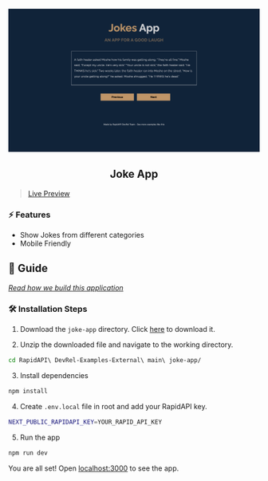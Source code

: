 ![cover](assets/cover.png)

<div align="center">
	<h2>Joke App</h2>
</div>

> [Live Preview](https://rapidapi-example-joke-app.vercel.app/)

### ⚡️ Features

- Show Jokes from different categories
- Mobile Friendly

## 📖 Guide

[*Read how we build this application*](https://rapidapi.com/guides/build-joke-app)

### 🛠️ Installation Steps

1. Download the `joke-app` directory. Click [here](https://download-directory.github.io/?url=https://github.com/RapidAPI/DevRel-Examples-External/tree/main/joke-app) to download it.

2. Unzip the downloaded file and navigate to the working directory.

```bash
cd RapidAPI\ DevRel-Examples-External\ main\ joke-app/
```

3. Install dependencies

```bash
npm install
```

4. Create `.env.local` file in root and add your RapidAPI key.

```bash
NEXT_PUBLIC_RAPIDAPI_KEY=YOUR_RAPID_API_KEY
```

5. Run the app

```bash
npm run dev
```

You are all set! Open [localhost:3000](http://localhost:3000/) to see the app.
